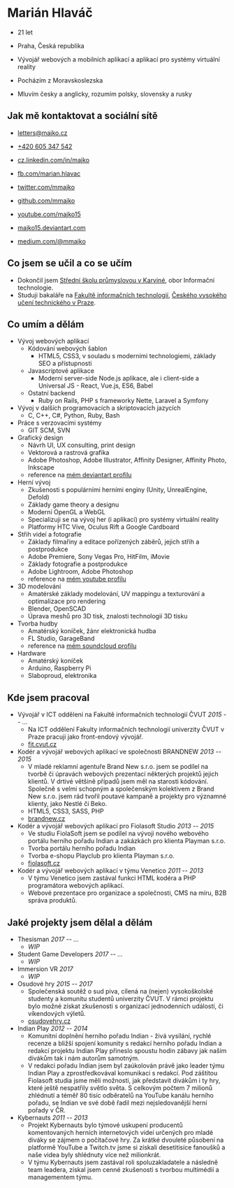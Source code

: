 # Marián Hlaváč

  - 21 let
  - Praha, Česká republika
  - Vývojář webových a mobilních aplikací a aplikací pro systémy virtuální reality
 
  - Pocházím z Moravskoslezska
  - Mluvím česky a anglicky, rozumím polsky, slovensky a rusky
 
## Jak mě kontaktovat a sociální sítě

  - [letters@majko.cz](mailto:letters@majko.cz)
  - [+420 605 347 542](tel:+420605347542)
  - [cz.linkedin.com/in/majko](http://cz.linkedin.com/in/majko)
  - [fb.com/marian.hlavac](http://fb.com/marian.hlavac)
  - [twitter.com/mmajko](http://twitter.com/mmajko)
  
  
  - [github.com/mmajko](http://github.com/mmajko)
  - [youtube.com/majko15](http://youtube.com/majko15)
  - [majko15.deviantart.com](http://majko15.deviantart.com)
  - [medium.com/@mmajko](https://medium.com/@mmajko)
   
## Co jsem se učil a co se učím

  - Dokončil jsem [Střední školu průmyslovou v Karviné](http://sps-karvina.cz), obor Informační technologie.
  - Studuji bakaláře na [Fakultě informačních technologií](http://fit.cvut.cz), [Českého vysokého učení technického v Praze](http://cvut.cz).
  
## Co umím a dělám

  - Vývoj webových aplikací
    - Kódování webových šablon
      - HTML5, CSS3, v souladu s moderními technologiemi, základy SEO a přístupnosti
    - Javascriptové aplikace
      - Moderní server-side Node.js aplikace, ale i client-side a Universal JS - React, Vue.js, ES6, Babel
    - Ostatní backend
      - Ruby on Rails, PHP s frameworky Nette, Laravel a Symfony
  - Vývoj v dalších programovacích a skriptovacích jazycích
    - C, C++, C#, Python, Ruby, Bash
  - Práce s verzovacími systémy
    - GIT SCM, SVN
  - Grafický design
    - Návrh UI, UX consulting, print design
    - Vektorová a rastrová grafika
    - Adobe Photoshop, Adobe Illustrator, Affinity Designer, Affinity Photo, Inkscape
    - reference na [mém deviantart profilu]()
  - Herní vývoj
    - Zkušenosti s populárními herními enginy (Unity, UnrealEngine, Defold)
    - Základy game theory a designu
    - Moderní OpenGL a WebGL
    - Specializuji se na vývoj her (i aplikací) pro systémy virtuální reality
    - Platformy HTC Vive, Oculus Rift a Google Cardboard
  - Střih videí a fotografie
    - Základy filmařiny a editace pořízených záběrů, jejich střih a postprodukce
    - Adobe Premiere, Sony Vegas Pro, HitFilm, iMovie
    - Základy fotografie a postprodukce
    - Adobe Lightroom, Adobe Photoshop
    - reference na [mém youtube profilu]()
  - 3D modelování
    - Amatérské základy modelování, UV mappingu a texturování a optimalizace pro rendering
    - Blender, OpenSCAD
    - Úprava meshů pro 3D tisk, znalosti technologií 3D tisku
  - Tvorba hudby
    - Amatérský koníček, žánr elektronická hudba
    - FL Studio, GarageBand
    - reference na [mém soundcloud profilu]()
  - Hardware
    - Amatérský koníček
    - Arduino, Raspberry Pi
    - Slaboproud, elektronika
    
## Kde jsem pracoval

  - Vývojář v ICT oddělení na Fakultě informačních technologií ČVUT *2015 -- &hellip;*
    - Na ICT oddělení Fakulty informačních technologií univerzity ČVUT v Praze pracuji jako front-endový vývojář.
    - [fit.cvut.cz]()
  - Kodér a vývojář webových aplikací ve společnosti BRANDNEW *2013 -- 2015*
    - V mladé reklamní agentuře Brand New s.r.o. jsem se podílel na tvorbě či úpravách webových prezentací některých projektů jejich klientů. V drtivé většině případů jsem měl na starosti kódování. Společně s velmi schopným a společenským kolektivem z Brand New s.r.o. jsem rád tvořil poutavé kampaně a projekty pro významné klienty, jako Nestlé či Beko.
    - HTML5, CSS3, SASS, PHP
    - [brandnew.cz]()
  - Kodér a vývojář webových aplikací pro Fiolasoft Studio *2013 -- 2015*
    - Ve studiu FiolaSoft jsem se podílel na vývoji nového webového portálu herního pořadu Indian a zakázkách pro klienta Playman s.r.o.
    - Tvorba portálu herního pořadu Indian
    - Tvorba e-shopu Playclub pro klienta Playman s.r.o.
    - [fiolasoft.cz]()
  - Kodér a vývojář webových aplikací v týmu Venetico *2011 -- 2013*
    - V týmu Venetico jsem zastával funkci HTML kodéra a PHP programátora webových aplikací.
    - Webové prezentace pro organizace a společnosti, CMS na míru, B2B správa produktů.
    
## Jaké projekty jsem dělal a dělám

  - Thesisman *2017 -- &hellip;*
    - *WIP*
  - Student Game Developers *2017 -- &hellip;*
    - *WIP*
  - Immersion VR *2017*
    - *WIP*
  - Osudové hry *2015 -- 2017*
    - Společenská soutěž o sud piva, cílená na (nejen) vysokoškolské studenty a komunitu studentů univerzity ČVUT. V rámci projektu bylo možné získat zkušenosti s organizací jednodenních událostí, či víkendových výletů.
    - [osudovehry.cz]()
  - Indian Play *2012 -- 2014*
    - Komunitní doplnění herního pořadu Indian - živá vysílání, rychlé recenze a bližší spojení komunity s redakcí herního pořadu Indian a redakcí projektu Indian Play přineslo spoustu hodin zábavy jak našim divákům tak i nám autorům samotným.
    - V redakci pořadu Indian jsem byl zaúkolován právě jako leader týmu Indian Play a zprostředkovával komunikaci s redakcí. Pod záštitou Fiolasoft studia jsme měli možnosti, jak představit divákům i ty hry, které ještě nespatřily světlo světa. S celkovým počtem 7 milionů zhlédnutí a téměř 80 tisíc odběratelů na YouTube kanálu herního pořadu, se Indian ve své době řadil mezi nejsledovanější herní pořady v ČR.
  - Kybernauts *2011 -- 2013*
    - Projekt Kybernauts bylo týmové uskupení producentů komentovaných herních internetových videí určených pro mladé diváky se zájmem o počítačové hry. Za krátké dvouleté působení na platformě YouTube a Twitch.tv jsme si získali desetitisíce fanoušků a naše videa byly shlédnuty více než milionkrát.
    - V týmu Kybernauts jsem zastával roli spoluzakladatele a následně team leadera, získal jsem cenné zkušenosti s tvorbou multimédií a managementem týmu.